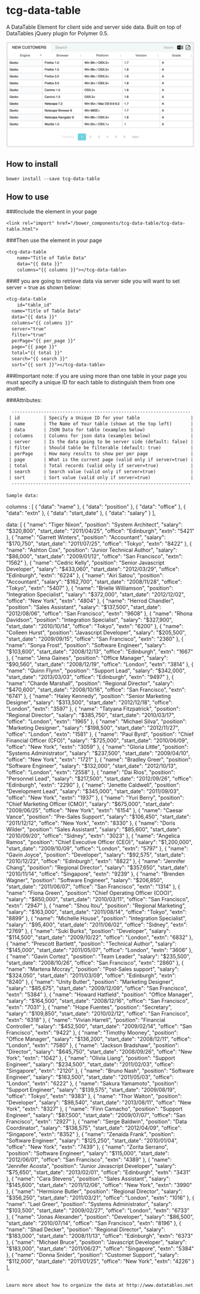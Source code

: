 tcg-data-table
============
A DataTable Element for client side and server side data. Built on top of DataTables jQuery plugin for Polymer 0.5.

![Screenshot of DataTables](screenshot.jpg)

## How to install

```
bower install --save tcg-data-table
```

## How to use
###Include the element in your page
```
<link rel="import" href="/bower_components/tcg-data-table/tcg-data-table.html">
```

###Then use the element in your page

```
<tcg-data-table 
	name="Title of Table Data" 
	data="{{ data }}" 
	columns="{{ columns }}"></tcg-data-table>
```

###If you are going to retrieve data via server side you will want to set server = true as shown below:

```
<tcg-data-table 
	id="table_id"
  name="Title of Table Data" 
  data="{{ data }}" 
  columns="{{ columns }}"
  server="true"
  filter="true"
  perPage="{{ per_page }}" 
  page="{{ page }}" 
  total="{{ total }}" 
  search="{{ search }}"
  sort="{{ sort }}"></tcg-data-table>
```

###Important note: if you are using more than one table in your page you must specify a unique ID for each table to distinguish them from one another.

###Attributes:

```
  -------------------------------------------------------------------
 | id         | Specify a Unique ID for your table                   |
 | name       | The Name of Your table (shown at the top left)       |
 | data       | JSON Data for table (examples below)                 |
 | columns    | Columns for json data (examples below)               |
 | server     | Is the data going to be server side (default: false) |
 | filter     | Should table be filterable (default: true)           |
 | perPage    | How many results to show per per page                |
 | page       | What is the current page (valid only if server=true) |
 | total      | Total records (valid only if server=true)            |
 | search     | Search value (valid only if server=true)             |
 | sort       | Sort value (valid only if server=true)               |
  -------------------------------------------------------------------

Sample data:

```
columns : [
    { "data": "name" },
    { "data": "position" },
    { "data": "office" },
    { "data": "extn" },
    { "data": "start_date" },
    { "data": "salary" }
],

data: [
    {
      "name": "Tiger Nixon",
      "position": "System Architect",
      "salary": "$320,800",
      "start_date": "2011/04/25",
      "office": "Edinburgh",
      "extn": "5421"
    },
    {
      "name": "Garrett Winters",
      "position": "Accountant",
      "salary": "$170,750",
      "start_date": "2011/07/25",
      "office": "Tokyo",
      "extn": "8422"
    },
    {
      "name": "Ashton Cox",
      "position": "Junior Technical Author",
      "salary": "$86,000",
      "start_date": "2009/01/12",
      "office": "San Francisco",
      "extn": "1562"
    },
    {
      "name": "Cedric Kelly",
      "position": "Senior Javascript Developer",
      "salary": "$433,060",
      "start_date": "2012/03/29",
      "office": "Edinburgh",
      "extn": "6224"
    },
    {
      "name": "Airi Satou",
      "position": "Accountant",
      "salary": "$162,700",
      "start_date": "2008/11/28",
      "office": "Tokyo",
      "extn": "5407"
    },
    {
      "name": "Brielle Williamson",
      "position": "Integration Specialist",
      "salary": "$372,000",
      "start_date": "2012/12/02",
      "office": "New York",
      "extn": "4804"
    },
    {
      "name": "Herrod Chandler",
      "position": "Sales Assistant",
      "salary": "$137,500",
      "start_date": "2012/08/06",
      "office": "San Francisco",
      "extn": "9608"
    },
    {
      "name": "Rhona Davidson",
      "position": "Integration Specialist",
      "salary": "$327,900",
      "start_date": "2010/10/14",
      "office": "Tokyo",
      "extn": "6200"
    },
    {
      "name": "Colleen Hurst",
      "position": "Javascript Developer",
      "salary": "$205,500",
      "start_date": "2009/09/15",
      "office": "San Francisco",
      "extn": "2360"
    },
    {
      "name": "Sonya Frost",
      "position": "Software Engineer",
      "salary": "$103,600",
      "start_date": "2008/12/13",
      "office": "Edinburgh",
      "extn": "1667"
    },
    {
      "name": "Jena Gaines",
      "position": "Office Manager",
      "salary": "$90,560",
      "start_date": "2008/12/19",
      "office": "London",
      "extn": "3814"
    },
    {
      "name": "Quinn Flynn",
      "position": "Support Lead",
      "salary": "$342,000",
      "start_date": "2013/03/03",
      "office": "Edinburgh",
      "extn": "9497"
    },
    {
      "name": "Charde Marshall",
      "position": "Regional Director",
      "salary": "$470,600",
      "start_date": "2008/10/16",
      "office": "San Francisco",
      "extn": "6741"
    },
    {
      "name": "Haley Kennedy",
      "position": "Senior Marketing Designer",
      "salary": "$313,500",
      "start_date": "2012/12/18",
      "office": "London",
      "extn": "3597"
    },
    {
      "name": "Tatyana Fitzpatrick",
      "position": "Regional Director",
      "salary": "$385,750",
      "start_date": "2010/03/17",
      "office": "London",
      "extn": "1965"
    },
    {
      "name": "Michael Silva",
      "position": "Marketing Designer",
      "salary": "$198,500",
      "start_date": "2012/11/27",
      "office": "London",
      "extn": "1581"
    },
    {
      "name": "Paul Byrd",
      "position": "Chief Financial Officer (CFO)",
      "salary": "$725,000",
      "start_date": "2010/06/09",
      "office": "New York",
      "extn": "3059"
    },
    {
      "name": "Gloria Little",
      "position": "Systems Administrator",
      "salary": "$237,500",
      "start_date": "2009/04/10",
      "office": "New York",
      "extn": "1721"
    },
    {
      "name": "Bradley Greer",
      "position": "Software Engineer",
      "salary": "$132,000",
      "start_date": "2012/10/13",
      "office": "London",
      "extn": "2558"
    },
    {
      "name": "Dai Rios",
      "position": "Personnel Lead",
      "salary": "$217,500",
      "start_date": "2012/09/26",
      "office": "Edinburgh",
      "extn": "2290"
    },
    {
      "name": "Jenette Caldwell",
      "position": "Development Lead",
      "salary": "$345,000",
      "start_date": "2011/09/03",
      "office": "New York",
      "extn": "1937"
    },
    {
      "name": "Yuri Berry",
      "position": "Chief Marketing Officer (CMO)",
      "salary": "$675,000",
      "start_date": "2009/06/25",
      "office": "New York",
      "extn": "6154"
    },
    {
      "name": "Caesar Vance",
      "position": "Pre-Sales Support",
      "salary": "$106,450",
      "start_date": "2011/12/12",
      "office": "New York",
      "extn": "8330"
    },
    {
      "name": "Doris Wilder",
      "position": "Sales Assistant",
      "salary": "$85,600",
      "start_date": "2010/09/20",
      "office": "Sidney",
      "extn": "3023"
    },
    {
      "name": "Angelica Ramos",
      "position": "Chief Executive Officer (CEO)",
      "salary": "$1,200,000",
      "start_date": "2009/10/09",
      "office": "London",
      "extn": "5797"
    },
    {
      "name": "Gavin Joyce",
      "position": "Developer",
      "salary": "$92,575",
      "start_date": "2010/12/22",
      "office": "Edinburgh",
      "extn": "8822"
    },
    {
      "name": "Jennifer Chang",
      "position": "Regional Director",
      "salary": "$357,650",
      "start_date": "2010/11/14",
      "office": "Singapore",
      "extn": "9239"
    },
    {
      "name": "Brenden Wagner",
      "position": "Software Engineer",
      "salary": "$206,850",
      "start_date": "2011/06/07",
      "office": "San Francisco",
      "extn": "1314"
    },
    {
      "name": "Fiona Green",
      "position": "Chief Operating Officer (COO)",
      "salary": "$850,000",
      "start_date": "2010/03/11",
      "office": "San Francisco",
      "extn": "2947"
    },
    {
      "name": "Shou Itou",
      "position": "Regional Marketing",
      "salary": "$163,000",
      "start_date": "2011/08/14",
      "office": "Tokyo",
      "extn": "8899"
    },
    {
      "name": "Michelle House",
      "position": "Integration Specialist",
      "salary": "$95,400",
      "start_date": "2011/06/02",
      "office": "Sidney",
      "extn": "2769"
    },
    {
      "name": "Suki Burks",
      "position": "Developer",
      "salary": "$114,500",
      "start_date": "2009/10/22",
      "office": "London",
      "extn": "6832"
    },
    {
      "name": "Prescott Bartlett",
      "position": "Technical Author",
      "salary": "$145,000",
      "start_date": "2011/05/07",
      "office": "London",
      "extn": "3606"
    },
    {
      "name": "Gavin Cortez",
      "position": "Team Leader",
      "salary": "$235,500",
      "start_date": "2008/10/26",
      "office": "San Francisco",
      "extn": "2860"
    },
    {
      "name": "Martena Mccray",
      "position": "Post-Sales support",
      "salary": "$324,050",
      "start_date": "2011/03/09",
      "office": "Edinburgh",
      "extn": "8240"
    },
    {
      "name": "Unity Butler",
      "position": "Marketing Designer",
      "salary": "$85,675",
      "start_date": "2009/12/09",
      "office": "San Francisco",
      "extn": "5384"
    },
    {
      "name": "Howard Hatfield",
      "position": "Office Manager",
      "salary": "$164,500",
      "start_date": "2008/12/16",
      "office": "San Francisco",
      "extn": "7031"
    },
    {
      "name": "Hope Fuentes",
      "position": "Secretary",
      "salary": "$109,850",
      "start_date": "2010/02/12",
      "office": "San Francisco",
      "extn": "6318"
    },
    {
      "name": "Vivian Harrell",
      "position": "Financial Controller",
      "salary": "$452,500",
      "start_date": "2009/02/14",
      "office": "San Francisco",
      "extn": "9422"
    },
    {
      "name": "Timothy Mooney",
      "position": "Office Manager",
      "salary": "$136,200",
      "start_date": "2008/12/11",
      "office": "London",
      "extn": "7580"
    },
    {
      "name": "Jackson Bradshaw",
      "position": "Director",
      "salary": "$645,750",
      "start_date": "2008/09/26",
      "office": "New York",
      "extn": "1042"
    },
    {
      "name": "Olivia Liang",
      "position": "Support Engineer",
      "salary": "$234,500",
      "start_date": "2011/02/03",
      "office": "Singapore",
      "extn": "2120"
    },
    {
      "name": "Bruno Nash",
      "position": "Software Engineer",
      "salary": "$163,500",
      "start_date": "2011/05/03",
      "office": "London",
      "extn": "6222"
    },
    {
      "name": "Sakura Yamamoto",
      "position": "Support Engineer",
      "salary": "$139,575",
      "start_date": "2009/08/19",
      "office": "Tokyo",
      "extn": "9383"
    },
    {
      "name": "Thor Walton",
      "position": "Developer",
      "salary": "$98,540",
      "start_date": "2013/08/11",
      "office": "New York",
      "extn": "8327"
    },
    {
      "name": "Finn Camacho",
      "position": "Support Engineer",
      "salary": "$87,500",
      "start_date": "2009/07/07",
      "office": "San Francisco",
      "extn": "2927"
    },
    {
      "name": "Serge Baldwin",
      "position": "Data Coordinator",
      "salary": "$138,575",
      "start_date": "2012/04/09",
      "office": "Singapore",
      "extn": "8352"
    },
    {
      "name": "Zenaida Frank",
      "position": "Software Engineer",
      "salary": "$125,250",
      "start_date": "2010/01/04",
      "office": "New York",
      "extn": "7439"
    },
    {
      "name": "Zorita Serrano",
      "position": "Software Engineer",
      "salary": "$115,000",
      "start_date": "2012/06/01",
      "office": "San Francisco",
      "extn": "4389"
    },
    {
      "name": "Jennifer Acosta",
      "position": "Junior Javascript Developer",
      "salary": "$75,650",
      "start_date": "2013/02/01",
      "office": "Edinburgh",
      "extn": "3431"
    },
    {
      "name": "Cara Stevens",
      "position": "Sales Assistant",
      "salary": "$145,600",
      "start_date": "2011/12/06",
      "office": "New York",
      "extn": "3990"
    },
    {
      "name": "Hermione Butler",
      "position": "Regional Director",
      "salary": "$356,250",
      "start_date": "2011/03/21",
      "office": "London",
      "extn": "1016"
    },
    {
      "name": "Lael Greer",
      "position": "Systems Administrator",
      "salary": "$103,500",
      "start_date": "2009/02/27",
      "office": "London",
      "extn": "6733"
    },
    {
      "name": "Jonas Alexander",
      "position": "Developer",
      "salary": "$86,500",
      "start_date": "2010/07/14",
      "office": "San Francisco",
      "extn": "8196"
    },
    {
      "name": "Shad Decker",
      "position": "Regional Director",
      "salary": "$183,000",
      "start_date": "2008/11/13",
      "office": "Edinburgh",
      "extn": "6373"
    },
    {
      "name": "Michael Bruce",
      "position": "Javascript Developer",
      "salary": "$183,000",
      "start_date": "2011/06/27",
      "office": "Singapore",
      "extn": "5384"
    },
    {
      "name": "Donna Snider",
      "position": "Customer Support",
      "salary": "$112,000",
      "start_date": "2011/01/25",
      "office": "New York",
      "extn": "4226"
    }
],
```

Learn more about how to organize the data at http://www.datatables.net
